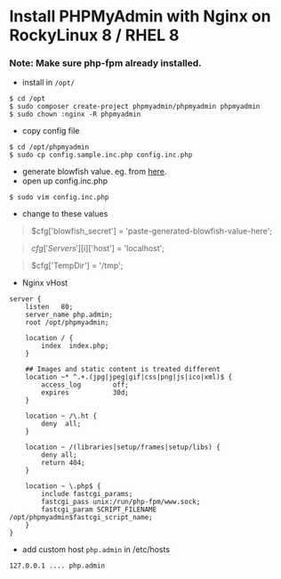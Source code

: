 # Install PHPMyAdmin with Nginx on RockyLinux 8 / RHEL 8
### **Note**: Make sure php-fpm already installed.
- install in `/opt/`
```
$ cd /opt
$ sudo composer create-project phpmyadmin/phpmyadmin phpmyadmin
$ sudo chown :nginx -R phpmyadmin
```
- copy config file
```
$ cd /opt/phpmyadmin
$ sudo cp config.sample.inc.php config.inc.php
```
- generate blowfish value. eg. from [here](https://phpsolved.com/phpmyadmin-blowfish-secret-generator/).
- open up config.inc.php
```
$ sudo vim config.inc.php
```
- change to these values
> $cfg['blowfish_secret'] = 'paste-generated-blowfish-value-here';

> $cfg['Servers'][$i]['host'] = 'localhost';

> $cfg['TempDir'] = '/tmp';

- Nginx vHost
```
server {
	listen   80;
	server_name php.admin;
	root /opt/phpmyadmin;

	location / {
		index  index.php;
	}

	## Images and static content is treated different
	location ~* ^.+.(jpg|jpeg|gif|css|png|js|ico|xml)$ {
		access_log        off;
		expires           30d;
	}

	location ~ /\.ht {
		deny  all;
	}

	location ~ /(libraries|setup/frames|setup/libs) {
		deny all;
		return 404;
	}

	location ~ \.php$ {
		include fastcgi_params;
		fastcgi_pass unix:/run/php-fpm/www.sock;
		fastcgi_param SCRIPT_FILENAME /opt/phpmyadmin$fastcgi_script_name;
	}
}
```
- add custom host `php.admin` in /etc/hosts
```
127.0.0.1 .... php.admin
```